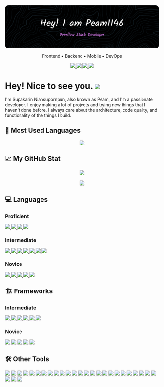 <p align="center"><a href="https://github.com/peam1146"><img  alt="Hello, I'm Peam1146" src="./assets/imgs/github-header-image.png" /></a></p>

<p align="center"> Frontend • Backend • Mobile • DevOps</p>

<p align="center">
<a href="https://github.com/peam1146" target="_blank">
    <img src="https://img.shields.io/badge/GitHub-100000?style=for-the-badge&logo=github&logoColor=white">
  </a>
  <a href="https://www.linkedin.com/in/supakarin/" target="_blank">
    <img src="https://img.shields.io/badge/LinkedIn-0077B5?style=for-the-badge&logo=linkedin&logoColor=white">
  </a>
  <a href = "mailto: supakarin.sn@gmail.com" target="_blank">
    <img src="https://img.shields.io/badge/Gmail-D14836?style=for-the-badge&logo=gmail&logoColor=white">
  </a>
  <a href="https://www.instagram.com/peam1146" target="_blank">
    <img src="https://img.shields.io/badge/Instagram-EA0C5F?style=for-the-badge&logo=instagram&logoColor=white">
  </a>
</p>

<p align="center"><h1> Hey! Nice to see you. <img src="https://emojis.slackmojis.com/emojis/images/1531849430/4246/blob-sunglasses.gif?153
1849430" width="30"/></h1></p>


I'm Supakarin Niansupornpun, also known as Peam, and I'm a passionate developer. I enjoy making a lot of projects and trying new things that I haven't done before. I always care about the architecture, code quality, and functionality of the things I build.

## 🎉 Most Used Languages

<p align="center">
    <a href="https://github.com/anuraghazra/github-readme-stats" target="_blank">
        <img align="center" src="https://github-readme-stats.vercel.app/api/top-langs/?username=peam1146&layout=compact&theme=tokyonight&hide_border=true&hide=html,SCSS,CSS,java&exclude_repo=.dotfiles" />
    </a>
</p>

## 📈 My GitHub Stat

<p align="center">
    <a href="https://github.com/DenverCoder1/github-readme-streak-stats" target="_blank">
        <img src="https://github-readme-streak-stats.herokuapp.com/?user=peam1146&theme=tokyonight">
    </a>
</p>

<p align="center">
    <a href="https://github.com/anuraghazra/github-readme-stats" target="_blank">
        <img src="https://github-readme-stats.vercel.app/api?username=peam1146&theme=tokyonight">
    </a>
</p>

## 💻 Languages

### Proficient

<a href="https://go.dev" target="_blank">
    <img src="https://img.shields.io/badge/Go-00ADD8?style=for-the-badge&logo=go&logoColor=white">
</a>

<a href="https://www.typescriptlang.org/" target="_blank">
    <img src="https://img.shields.io/badge/TypeScript-007ACC?style=for-the-badge&logo=typescript&logoColor=white">
</a>

<a href="">
    <img src="https://img.shields.io/badge/JavaScript-323330?style=for-the-badge&logo=javascript&logoColor=F7DF1E">
</a>

<a href="https://dart.dev" target="_blank">
    <img src="https://img.shields.io/badge/Dart-0175C2?style=for-the-badge&logo=dart&logoColor=white">
</a>

### Intermediate

<a href="">
    <img src="https://img.shields.io/badge/C%2B%2B-00599C?style=for-the-badge&logo=c%2B%2B&logoColor=white">
</a>

<a href="">
    <img src="https://img.shields.io/badge/C-00599C?style=for-the-badge&logo=c&logoColor=white">
</a>

<a href="">
    <img src="https://img.shields.io/badge/C-00599C?style=for-the-badge&logo=c&logoColor=white">
</a>

<a href="https://www.python.org/" target="_blank">
    <img src="https://img.shields.io/badge/Python-FFD43B?style=for-the-badge&logo=python&logoColor=blue">
</a>

<a href="">
    <img src="https://img.shields.io/badge/HTML5-E34F26?style=for-the-badge&logo=html5&logoColor=white">
</a>

<a href="" >
    <img src="https://img.shields.io/badge/CSS3-1572B6?style=for-the-badge&logo=css3&logoColor=white">
</a>

<a href="https://java.com" target="_blank">
    <img src="https://img.shields.io/badge/java-%23ED8B00.svg?style=for-the-badge&logo=java&logoColor=white">
</a>

### Novice


<a href="https://rust-lang.org" target="_blank">
    <img src="https://img.shields.io/badge/Rust-black?style=for-the-badge&logo=rust&logoColor=#E57324">
</a>

<a href="https://ruby-lang.org" target="_blank">
    <img src="https://img.shields.io/badge/Ruby-CC342D?style=for-the-badge&logo=ruby&logoColor=white">
</a>

<a href="https://www.swift.com" target="_blank">
    <img src="https://img.shields.io/badge/Swift-FA7343?style=for-the-badge&logo=swift&logoColor=white">
</a>

<a href="https://kotlinlang.org" target="_blank">
    <img src="https://img.shields.io/badge/Kotlin-0095D5?&style=for-the-badge&logo=kotlin&logoColor=white">
</a>

<a href="https://www.markdownguide.org/" target="_blank">
    <img src="https://img.shields.io/badge/Markdown-000000?style=for-the-badge&logo=markdown&logoColor=white">
</a>

## 🏗️ Frameworks

### Intermediate

<a href="https://flutter.dev" target="_blank">
    <img src="https://img.shields.io/badge/Flutter-02569B?style=for-the-badge&logo=flutter&logoColor=white">
</a>

<a href="https://reactnative.dev" target="_blank">
    <img src="https://img.shields.io/badge/React_Native-20232A?style=for-the-badge&logo=react&logoColor=61DAFB">
</a>

<a href="https://nextjs.org" target="_blank">
    <img src="https://img.shields.io/badge/next.js-000000?style=for-the-badge&logo=nextdotjs&logoColor=white">
</a>

<a href="https://reactjs.org" target="_blank">
    <img src="https://img.shields.io/badge/React-20232A?style=for-the-badge&logo=react&logoColor=61DAFB">
</a>

<a href="https://nestjs.com" target="_blank">
    <img src="https://img.shields.io/badge/nestjs-E0234E?style=for-the-badge&logo=nestjs&logoColor=white">
</a>

<a href="https://expressjs.com" target="_blank">
    <img src="https://img.shields.io/badge/Express.js-000000?style=for-the-badge&logo=express&logoColor=white">
</a>

### Novice

<a href="https://revealjs.com/" target="_blank">
    <img src="https://img.shields.io/badge/reveal.js-F2E142?style=for-the-badge&logo=reveal.js&logoColor=000">
</a>

<a href="https://socket.io/" target="_blank">
    <img src="https://img.shields.io/badge/Socket.io-010101?&style=for-the-badge&logo=Socket.io&logoColor=white">
</a>

<a href="https://svelte.dev" target="_blank">
    <img src="https://img.shields.io/badge/Svelte-4A4A55?style=for-the-badge&logo=svelte&logoColor=FF3E00">
</a>

<a href="https://swagger.io" target="_blank">
    <img src="https://img.shields.io/badge/Swagger-85EA2D?style=for-the-badge&logo=Swagger&logoColor=white">
</a>

<a href="https://ionicframework.com/" target="_blank">
    <img src="https://img.shields.io/badge/Ionic-3880FF?style=for-the-badge&logo=ionic&logoColor=white">
</a>

## 🛠 Other Tools

<a href="https://pages.github.com/" target="_blank">
    <img src="https://img.shields.io/badge/GitHub%20Pages-222222?style=for-the-badge&logo=GitHub%20Pages&logoColor=white">
</a>

<a href="https://docker.com" target="_blank">
    <img src="https://img.shields.io/badge/Docker-2CA5E0?style=for-the-badge&logo=docker&logoColor=white">
</a>

<a href="https://kubernetes.io/" target="_blank">
    <img src="https://img.shields.io/badge/kubernetes-326ce5.svg?&style=for-the-badge&logo=kubernetes&logoColor=white">
</a>

<a href="https://www.mysql.com/" target="_blank">
    <img src="https://img.shields.io/badge/MySQL-005C84?style=for-the-badge&logo=mysql&logoColor=white">
</a>

<a href="https://www.mongodb.com/" target="_blank">
    <img src="https://img.shields.io/badge/MongoDB-4EA94B?style=for-the-badge&logo=mongodb&logoColor=white">
</a>

<a href="https://www.postgresql.org/" target="_blank">
    <img src="https://img.shields.io/badge/PostgreSQL-316192?style=for-the-badge&logo=postgresql&logoColor=white">
</a>

<a href="https://redis.io" target="_blank">
    <img src="https://img.shields.io/badge/redis-%23DD0031.svg?&style=for-the-badge&logo=redis&logoColor=white">
</a>

<a href="https://aws.amazon.com/" target="_blank">
    <img src="https://img.shields.io/badge/Amazon_AWS-FF9900?style=for-the-badge&logo=amazonaws&logoColor=white">
</a>

<a href="https://www.cloudflare.com/" target="_blank">
    <img src="https://img.shields.io/badge/Cloudflare-F38020?style=for-the-badge&logo=Cloudflare&logoColor=white">
</a>

<a href="https://digitalocean.com" target="_blank">
    <img src="https://img.shields.io/badge/Digital_Ocean-0080FF?style=for-the-badge&logo=DigitalOcean&logoColor=white">
</a>

<a href="https://github.com/features/actions" target="_blank">
    <img src="https://img.shields.io/badge/GitHub_Actions-2088FF?style=for-the-badge&logo=github-actions&logoColor=white">
</a>

<a href="https://cloud.google.com/" target="_blank">
    <img src="https://img.shields.io/badge/Google_Cloud-4285F4?style=for-the-badge&logo=google-cloud&logoColor=white">
</a>

<a href="https://azure.microsoft.com" target="_blank">
    <img src="https://img.shields.io/badge/microsoft%20azure-0089D6?style=for-the-badge&logo=microsoft-azure&logoColor=white">
</a>

<a href="https://netlify.com" target="_blank">
    <img src="https://img.shields.io/badge/Netlify-00C7B7?style=for-the-badge&logo=netlify&logoColor=white">
</a>

<a href="https://go.dev" target="_blank">
    <img src="https://img.shields.io/badge/Railway-131415?style=for-the-badge&logo=railway&logoColor=white">
</a>

<a href="https://railway.app" target="_blank">
    <img src="https://img.shields.io/badge/Terjaform-7B42BC?style=for-the-badge&logo=terraform&logoColor=white">
</a>

<a href="https://prisma.io" target="_blank">
    <img src="https://img.shields.io/badge/Prisma-3982CE?style=for-the-badge&logo=Prisma&logoColor=white">
</a>

<a href="https://vercel.com" target="_blank">
    <img src="https://img.shields.io/badge/Vercel-000000?style=for-the-badge&logo=vercel&logoColor=white">
</a>

<a href="https://insomnia.rest/" target="_blank">
    <img src="https://img.shields.io/badge/Insomnia-5849be?style=for-the-badge&logo=Insomnia&logoColor=white">
</a>

<a href="https://jwt.io" target="_blank">
    <img src="https://img.shields.io/badge/JWT-000000?style=for-the-badge&logo=JSON%20web%20tokens&logoColor=white">
</a>

<a href="https://mui.com" target="_blank">
    <img src="https://img.shields.io/badge/Material%20UI-007FFF?style=for-the-badge&logo=mui&logoColor=white">
</a>

<a href="https://npmjs.com" target="_blank">
    <img src="https://img.shields.io/badge/npm-CB3837?style=for-the-badge&logo=npm&logoColor=white">
</a>

<a href="https://yarnpkg.com" target="_blank">
    <img src="https://img.shields.io/badge/Yarn-2C8EBB?style=for-the-badge&logo=yarn&logoColor=white">
</a>

<a href="https://git-scm.com" target="_blank">
    <img src="https://img.shields.io/badge/GIT-E44C30?style=for-the-badge&logo=git&logoColor=white">
</a>

<a href="https://iterm2.com" target="_blank">
    <img src="https://img.shields.io/badge/iTerm2-000000?style=for-the-badge&logo=iterm2&logoColor=white">
</a>

<a href="https://neovim.io" target="_blank">
    <img src="https://img.shields.io/badge/NeoVim-%2357A143.svg?&style=for-the-badge&logo=neovim&logoColor=white">
</a>

<a href="https://vim.org" target="_blank">
    <img src="https://img.shields.io/badge/VIM-%2311AB00.svg?&style=for-the-badge&logo=vim&logoColor=white">
</a>

<a href="https://code.visualstudio.com/" target="_blank">
    <img src="https://img.shields.io/badge/VSCode-0078D4?style=for-the-badge&logo=visual%20studio%20code&logoColor=white">
</a>
